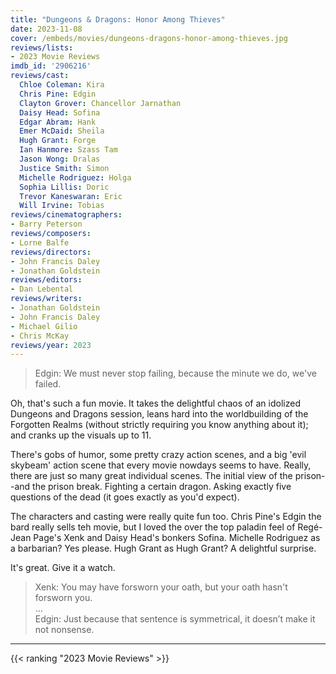 ```yaml
---
title: "Dungeons & Dragons: Honor Among Thieves"
date: 2023-11-08
cover: /embeds/movies/dungeons-dragons-honor-among-thieves.jpg
reviews/lists:
- 2023 Movie Reviews
imdb_id: '2906216'
reviews/cast:
  Chloe Coleman: Kira
  Chris Pine: Edgin
  Clayton Grover: Chancellor Jarnathan
  Daisy Head: Sofina
  Edgar Abram: Hank
  Emer McDaid: Sheila
  Hugh Grant: Forge
  Ian Hanmore: Szass Tam
  Jason Wong: Dralas
  Justice Smith: Simon
  Michelle Rodriguez: Holga
  Sophia Lillis: Doric
  Trevor Kaneswaran: Eric
  Will Irvine: Tobias
reviews/cinematographers:
- Barry Peterson
reviews/composers:
- Lorne Balfe
reviews/directors:
- John Francis Daley
- Jonathan Goldstein
reviews/editors:
- Dan Lebental
reviews/writers:
- Jonathan Goldstein
- John Francis Daley
- Michael Gilio
- Chris McKay
reviews/year: 2023
---
```

> Edgin: We must never stop failing, because the minute we do, we've failed.

Oh, that's such a fun movie. It takes the delightful chaos of an idolized Dungeons and Dragons session, leans hard into the worldbuilding of the Forgotten Realms (without strictly requiring you know anything about it); and cranks up the visuals up to 11. 

There's gobs of humor, some pretty crazy action scenes, and a big 'evil skybeam' action scene that every movie nowdays seems to have. Really, there are just so many great individual scenes. The initial view of the prison--and the prison break. Fighting a certain dragon. Asking exactly five questions of the dead (it goes exactly as you'd expect). 

The characters and casting were really quite fun too. Chris Pine's Edgin the bard really sells teh movie, but I loved the over the top paladin feel of Regé-Jean Page's Xenk and Daisy Head's bonkers Sofina. Michelle Rodriguez as a barbarian? Yes please. Hugh Grant as Hugh Grant? A delightful surprise.  

It's great. Give it a watch. 

> Xenk: You may have forsworn your oath, but your oath hasn't forsworn you.  
> ...  
> Edgin: Just because that sentence is symmetrical, it doesn’t make it not nonsense.

<!--more-->

- - - - -

{{< ranking "2023 Movie Reviews" >}}